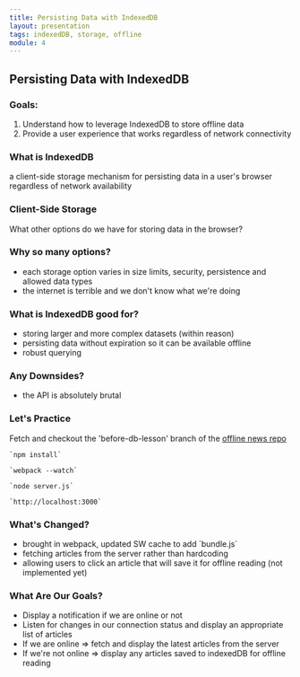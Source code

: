 ```yaml
---
title: Persisting Data with IndexedDB
layout: presentation
tags: indexedDB, storage, offline
module: 4
---
```


<section>
  <h2>Persisting Data with IndexedDB</h2>
</section>

<section>
  <h3>Goals:</h3>
  <ol>
    <li>Understand how to leverage IndexedDB to store offline data</li>
    <li>Provide a user experience that works regardless of network connectivity</li> 
  </ol>
</section>

<section>
  <section>
    <h3>What is IndexedDB</h3>
  </section>
  <section>
    <p>a client-side storage mechanism for persisting data in a user's browser regardless of network availability</p>
  </section>
</section>

<section>
  <section>
    <h3>Client-Side Storage</h3>
    <p>What other options do we have for storing data in the browser?</p>
  </section>
  <section>
    <h3>Why so many options?</h3>
    <ul>
      <li>each storage option varies in size limits, security, persistence and allowed data types</li>
      <li>the internet is terrible and we don't know what we're doing</li>
    </ul>
  </section>
</section>

<section>
  <h3>What is IndexedDB good for?</h3>
  <ul>
    <li>storing larger and more complex datasets (within reason)</li>
    <li>persisting data without expiration so it can be available offline</li>
    <li>robust querying</li>
  </ul>
</section>

<section>
  <h3>Any Downsides?</h3>
  <ul>
    <li>the API is absolutely brutal</li>
  </ul>
</section>

<section>
  <h3>Let's Practice</h3>
  <p>Fetch and checkout the 'before-db-lesson' branch of the <a href="https://github.com/turingschool-examples/offline-news">offline news repo</a></p>
  <p><pre><code>`npm install`</code></pre></p>
  <p><pre><code>`webpack --watch`</code></pre></p>
  <p><pre><code>`node server.js`</code></pre></p>
  <p><pre><code>`http://localhost:3000`</code></pre></p>
</section>

<section>
  <h3>What's Changed?</h3>
  <ul>
    <li>brought in webpack, updated SW cache to add `bundle.js`</li>
    <li>fetching articles from the server rather than hardcoding</li>
    <li>allowing users to click an article that will save it for offline reading (not implemented yet)</li>
  </ul>
</section>

<section>
  <h3>What Are Our Goals?</h3>
  <ul>
    <li>Display a notification if we are online or not</li>
    <li>Listen for changes in our connection status and display an appropriate list of articles</li>
    <li>If we are online => fetch and display the latest articles from the server</li>
    <li>If we're not online => display any articles saved to indexedDB for offline reading</li>
  </ul>
</section>